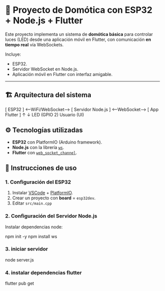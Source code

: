 # 🔌 Proyecto de Domótica con ESP32 + Node.js + Flutter

Este proyecto implementa un sistema de **domótica básica** para controlar luces (LED) desde una aplicación móvil en Flutter, con comunicación **en tiempo real** vía WebSockets.

Incluye:  
- ESP32.  
- Servidor WebSocket en Node.js.  
- Aplicación móvil en Flutter con interfaz amigable.

---

## 🏗️ Arquitectura del sistema

[ ESP32 ] <--WiFi/WebSocket--> [ Servidor Node.js ] <--WebSocket--> [ App Flutter ]
    ↑                                                                 ↓
   LED (GPIO 2)                                                  Usuario (UI)

## ⚙️ Tecnologías utilizadas

- **ESP32** con PlatformIO (Arduino framework).  
- **Node.js** con la librería [`ws`](https://www.npmjs.com/package/ws).  
- **Flutter** con [`web_socket_channel`](https://pub.dev/packages/web_socket_channel).

## 🚀 Instrucciones de uso

### 1. Configuración del ESP32

1. Instalar [VSCode](https://code.visualstudio.com/) + [PlatformIO](https://platformio.org/).  
2. Crear un proyecto con **board** = `esp32dev`.  
3. Editar `src/main.cpp`

### 2. Configuración del Servidor Node.js

Instalar dependencias node:

npm init -y
npm install ws

### 3. iniciar servidor

node server.js

### 4. instalar dependencias flutter
 
flutter pub get